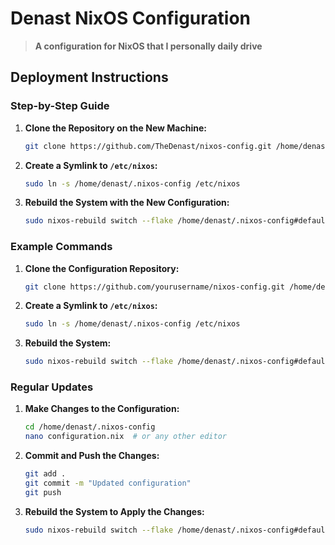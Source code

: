 # Denast NixOS Configuration
> **A configuration for NixOS that I personally daily drive**

## Deployment Instructions

### Step-by-Step Guide

1. **Clone the Repository on the New Machine:**
   ```sh
   git clone https://github.com/TheDenast/nixos-config.git /home/denast/.nixos-config
   ```

2. **Create a Symlink to `/etc/nixos`:**
   ```sh
   sudo ln -s /home/denast/.nixos-config /etc/nixos
   ```

3. **Rebuild the System with the New Configuration:**
   ```sh
   sudo nixos-rebuild switch --flake /home/denast/.nixos-config#default
   ```

### Example Commands

1. **Clone the Configuration Repository:**
   ```sh
   git clone https://github.com/yourusername/nixos-config.git /home/denast/.nixos-config
   ```

2. **Create a Symlink to `/etc/nixos`:**
   ```sh
   sudo ln -s /home/denast/.nixos-config /etc/nixos
   ```

3. **Rebuild the System:**
   ```sh
   sudo nixos-rebuild switch --flake /home/denast/.nixos-config#default
   ```

### Regular Updates

1. **Make Changes to the Configuration:**
   ```sh
   cd /home/denast/.nixos-config
   nano configuration.nix  # or any other editor
   ```

2. **Commit and Push the Changes:**
   ```sh
   git add .
   git commit -m "Updated configuration"
   git push
   ```

3. **Rebuild the System to Apply the Changes:**
   ```sh
   sudo nixos-rebuild switch --flake /home/denast/.nixos-config#default
   ```

